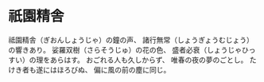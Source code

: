 # 祇園精舎
祗園精舎（ぎおんしょうじゃ）の鐘の声、
諸行無常（しょうぎょうむじょう）の響きあり。
娑羅双樹（さらそうじゅ）の花の色、
盛者必衰（しょうじゃひっすい）の理をあらはす。
おごれる人も久しからず、
唯春の夜の夢のごとし。
たけき者も遂にはほろびぬ、
偏に風の前の塵に同じ。
